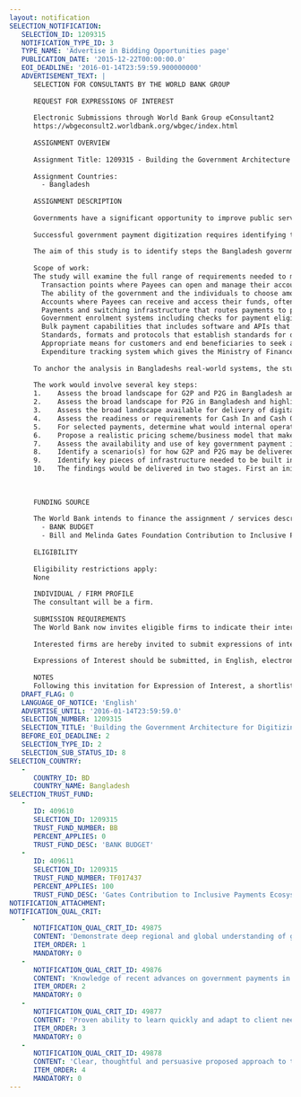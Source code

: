 ```yaml
---
layout: notification
SELECTION_NOTIFICATION: 
   SELECTION_ID: 1209315
   NOTIFICATION_TYPE_ID: 3
   TYPE_NAME: 'Advertise in Bidding Opportunities page'
   PUBLICATION_DATE: '2015-12-22T00:00:00.0'
   EOI_DEADLINE: '2016-01-14T23:59:59.900000000'
   ADVERTISEMENT_TEXT: |
      SELECTION FOR CONSULTANTS BY THE WORLD BANK GROUP
      
      REQUEST FOR EXPRESSIONS OF INTEREST
      
      Electronic Submissions through World Bank Group eConsultant2
      https://wbgeconsult2.worldbank.org/wbgec/index.html
      
      ASSIGNMENT OVERVIEW
      
      Assignment Title: 1209315 - Building the Government Architecture for Digitizing Government Payments in Bangladesh
      
      Assignment Countries:
        - Bangladesh
      
      ASSIGNMENT DESCRIPTION
      
      Governments have a significant opportunity to improve public service delivery by digitizing a range of government payment flows, including salaries, pensions, social welfare transfers, utility bills, and taxes. While the migration from cash to digital is not easy, there is substantial evidence that digitizing government payments reduces delivery costs, connects citizens to digital financial systems, and cuts leakages in at each step in the payment process. Government payment digitization also improves transparency throughout the system and improves government service delivery.
      
      Successful government payment digitization requires identifying the least cost and most reliable infrastructure for delivery, including front end devices (phones, cards, point of sale), agent networks, and cash management. It also involves managing payment system inter-connections across banks, accounts, wallets and payment service providers. Government payment systems only work well when the payment architecture is married well to the governments program management architecture, including eligibility, enrolment, verification and other key systems. And digitizing person to government (P2G) payments, such as utility bills and taxes, requires full integration with billing and reconciliation systems.
      
      The aim of this study is to identify steps the Bangladesh government could take to move from its "as is" government to person (G2P) and person to government (P2G) payment architecture towards a future scenario(s) where government payments are fully digitized. The goal would be to identify the design principles, infrastructure and organizational requirements, technical specifications, and business models to facilitate the transition to digital government payments. The study would also develop a sequence of 3-5 key steps and investments needed to build the preferred architecture, while offering best practice solutions for this infrastructure.
      
      Scope of work:
      The study will examine the full range of requirements needed to migrate Bangladesh's government payments into digital channels, including (among others):
      	Transaction points where Payees can open and manage their accounts (ATMs, Branches, Cash in and Cash Out Agent Networks, Merchants). 
      	The ability of the government and the individuals to choose among payment providers and to ensure an appropriate level of competition.
      	Accounts where Payees can receive and access their funds, often with banks or in payment wallets. These could be varied in form and function. 
      	Payments and switching infrastructure that routes payments to proper Payee accounts. This may include a payment mapper that links government program information systems with the Payee accounts, and possibly links such systems to automated payment capabilities.
      	Government enrolment systems including checks for payment eligibility, removal from rolls, and re-verification.
      	Bulk payment capabilities that includes software and APIs that enable government departments to initiate bulk payment batches in an automatic way and efficiently take proper authorization.
      	Standards, formats and protocols that establish standards for delivery across government. These may be tools that help government programs manage their bulk payments while ensuring seamless integration into payments systems for delivery.
      	Appropriate means for customers and end beneficiaries to seek and find recourse for problems in receipt or access to their funds.
      	Expenditure tracking system which gives the Ministry of Finance real-time visibility into where government funds are sitting at each step in the government payment system (e.g. central accounts, state accounts, district accounts, village accounts; etc.)
      
      To anchor the analysis in Bangladeshs real-world systems, the study would assess a carefully selected handful of existing government payment programs. This would identify the "as-is" systems and map out scenarios for what digitized G2P and P2G might look like in Bangladesh. 
      
      The work would involve several key steps:
      1.	Assess the broad landscape for G2P and P2G in Bangladesh and highlight a representative collection of relevant salary flows (military, civil service, etc.) and social programs (education, health, poverty). Map these as is systems to appreciate how the end-to-end enrolment, verification and payment disbursement processes are currently managed by the government.
      2.	Assess the broad landscape for P2G in Bangladesh and highlight several high volume flows (taxes, traffic fines, school fees). Map these flows as is and assess the billing and other requirements needed by government entities responsible for collecting payments.
      3.	Assess the broad landscape available for delivery of digital payments in Bangladesh, including points of service (agents, ATM, branch), connectivity, account usage, payment switching and other pieces payments infrastructure in use.
      4.	Assess the readiness or requirements for Cash In and Cash Out Networks to support government payments.
      5.	For selected payments, determine what would internal operational changes/restructuring required to facilitate an agencys transition to digital
      6.	Propose a realistic pricing scheme/business model that make the G2P payments viable for the bulk payer, the DFS provider, MNOs, CICO agents and customer/recipients. Include any additional costs or other obstacles the customer could face in shifting from cash to digital.
      7.	Assess the availability and use of key government payment infrastructure, including proper identification systems, bulk payment requests, verification, and enrolment.
      8.	Identify a scenario(s) for how G2P and P2G may be delivered at some future state. This scenario ought to reflect best practices from other countries and incorporate best practice payment system design principles. The future scenarios should also leverages digitally accessed biometric national IDs based on the ID architecture currently in place and being upgraded by the government of Bangladesh.
      9.	Identify key pieces of infrastructure needed to be built in order to reach the desired scenarios. This could include enrollment systems, links to national identification, verification processes. 
      10.	The findings would be delivered in two stages. First an initial summary of the architecture including a short list of key design choices. Second, a final summary document outlining a road map of steps that include specific technical requirements for required infrastructure.
      
      
      
      FUNDING SOURCE
      
      The World Bank intends to finance the assignment / services described below under the following trust fund(s):
        - BANK BUDGET
        - Bill and Melinda Gates Foundation Contribution to Inclusive Payments Ecosystems
      
      ELIGIBILITY
      
      Eligibility restrictions apply:
      None
      
      INDIVIDUAL / FIRM PROFILE
      The consultant will be a firm. 
      
      SUBMISSION REQUIREMENTS
      The World Bank now invites eligible firms to indicate their interest in providing the services.  Interested firms must provide information indicating that they are qualified to perform the services (brochures, description of similar assignments, experience in similar conditions, availability of appropriate skills among staff, etc. for firms; CV and cover letter for individuals).  Please note that the total size of all attachments should be less than 5MB.  Consultants may associate to enhance their qualifications.
      
      Interested firms are hereby invited to submit expressions of interest.
      
      Expressions of Interest should be submitted, in English, electronically through World Bank Group eTendering (https://wbgeconsult2.worldbank.org/wbgec/index.html)
      
      NOTES
      Following this invitation for Expression of Interest, a shortlist of qualified firms will be formally invited to submit proposals.  Shortlisting and selection will be subject to the availability of funding.
   DRAFT_FLAG: 0
   LANGUAGE_OF_NOTICE: 'English'
   ADVERTISE_UNTIL: '2016-01-14T23:59:59.0'
   SELECTION_NUMBER: 1209315
   SELECTION_TITLE: 'Building the Government Architecture for Digitizing Government Payments in Bangladesh'
   BEFORE_EOI_DEADLINE: 2
   SELECTION_TYPE_ID: 2
   SELECTION_SUB_STATUS_ID: 8
SELECTION_COUNTRY: 
   - 
      COUNTRY_ID: BD
      COUNTRY_NAME: Bangladesh
SELECTION_TRUST_FUND: 
   - 
      ID: 409610
      SELECTION_ID: 1209315
      TRUST_FUND_NUMBER: BB
      PERCENT_APPLIES: 0
      TRUST_FUND_DESC: 'BANK BUDGET'
   - 
      ID: 409611
      SELECTION_ID: 1209315
      TRUST_FUND_NUMBER: TF017437
      PERCENT_APPLIES: 100
      TRUST_FUND_DESC: 'Gates Contribution to Inclusive Payments Ecosystems'
NOTIFICATION_ATTACHMENT: 
NOTIFICATION_QUAL_CRIT: 
   - 
      NOTIFICATION_QUAL_CRIT_ID: 49875
      CONTENT: 'Demonstrate deep regional and global understanding of government payment flows/processes and government service delivery.'
      ITEM_ORDER: 1
      MANDATORY: 0
   - 
      NOTIFICATION_QUAL_CRIT_ID: 49876
      CONTENT: 'Knowledge of recent advances on government payments in South Asia and/or Latin America regions.'
      ITEM_ORDER: 2
      MANDATORY: 0
   - 
      NOTIFICATION_QUAL_CRIT_ID: 49877
      CONTENT: 'Proven ability to learn quickly and adapt to client needs and the context of Bangladesh and its government processes.'
      ITEM_ORDER: 3
      MANDATORY: 0
   - 
      NOTIFICATION_QUAL_CRIT_ID: 49878
      CONTENT: 'Clear, thoughtful and persuasive proposed approach to the project.'
      ITEM_ORDER: 4
      MANDATORY: 0
---
```

